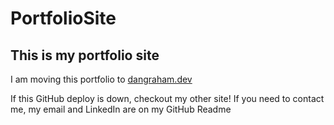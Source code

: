# PortfolioSite

## This is my portfolio site

I am moving this portfolio to [dangraham.dev](https://dangraham.dev/) 

If this GitHub deploy is down, checkout my other site! If you need to contact me, my email and LinkedIn are on my GitHub Readme
